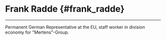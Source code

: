 # Frank Radde {#frank_radde}

------------------------------------------------------------------------

Permanent German Representative at the EU, staff worker in division
economy for \"Mertens\"-Group.

